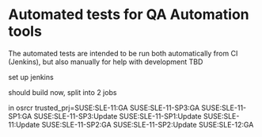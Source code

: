 # Automated tests for QA Automation tools

The automated tests are intended to be run both automatically from CI (Jenkins), but also manually for help with development
TBD


set up jenkins

should build now, split into 2 jobs


in osrcr
trusted_prj=SUSE:SLE-11:GA SUSE:SLE-11-SP3:GA SUSE:SLE-11-SP1:GA SUSE:SLE-11-SP3:Update SUSE:SLE-11-SP1:Update SUSE:SLE-11:Update SUSE:SLE-11-SP2:GA SUSE:SLE-11-SP2:Update SUSE:SLE-12:GA

